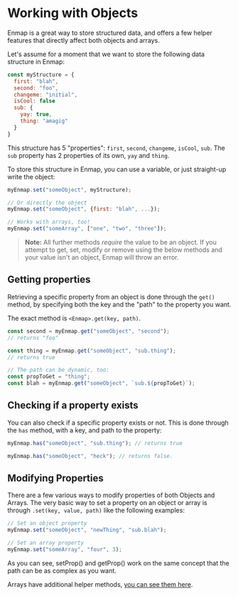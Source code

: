 # Working with Objects

Enmap is a great way to store structured data, and offers a few helper features that directly affect both objects and arrays. 

Let's assume for a moment that we want to store the following data structure in  Enmap: 

```javascript
const myStructure = {
  first: "blah",
  second: "foo",
  changeme: "initial",
  isCool: false
  sub: {
    yay: true,
    thing: "amagig"
  }
}
```

This structure has 5 "properties": `first`, `second`, `changeme`, `isCool`, `sub`. The `sub` property has 2 properties of its own, `yay` and `thing`. 

To store this structure in Enmap, you can use a variable, or just straight-up write the object: 

```javascript
myEnmap.set("someObject", myStructure);

// Or directly the object
myEnmap.set("someObject", {first: "blah", ...});

// Works with arrays, too!
myEnmap.set("someArray", ["one", "two", "three"]);
```

> **Note:** All further methods _require_ the value to be an object. If you attempt to get, set, modify or remove using the below methods and your value isn't an object, Enmap will throw an error.

## Getting properties

Retrieving a specific property from an object is done through the `get()` method, by specifying both the key and the "path" to the property you want. 

The exact method is `<Enmap>.get(key, path)`.

```javascript
const second = myEnmap.get("someObject", "second");
// returns "foo"

const thing = myEnmap.get("someObject", "sub.thing");
// returns true

// The path can be dynamic, too: 
const propToGet = "thing";
const blah = myEnmap.get("someObject", `sub.${propToGet}`);
```

## Checking if a property exists

You can also check if a specific property exists or not. This is done through the `has` method, with a key, and path to the property: 

```javascript
myEnmap.has("someObject", "sub.thing"); // returns true

myEnmap.has("someObject", "heck"); // returns false.
```

## Modifying Properties

There are a few various ways to modify properties of both Objects and Arrays. The very basic way to set a property on an object or array is through `.set(key, value, path)` like the following examples: 

```javascript
// Set an object property
myEnmap.set("someObject", "newThing", "sub.blah");

// Set an array property
myEnmap.set("someArray", "four", 3);
```

As you can see, setProp\(\) and getProp\(\) work on the same concept that the path can be as complex as you want. 

Arrays have additional helper methods, [you can see them here](arrays.md).


